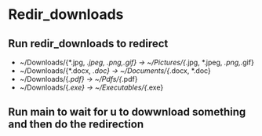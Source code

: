# Redir_downloads
## Run redir_downloads to redirect
- ~/Downloads/{*.jpg, *.jpeg, *.png,*.gif}  ->  ~/Pictures/{*.jpg, *.jpeg, *.png,*.gif}
- ~/Downloads/{*.docx, *.doc} ->  ~/Documents/{*.docx, *.doc}
- ~/Downloads/{*.pdf} ->  ~/Pdfs/{*.pdf}
- ~/Downloads/{*.exe} ->  ~/Executables/{*.exe}

## Run main to wait for u to dowwnload something and then do the redirection
